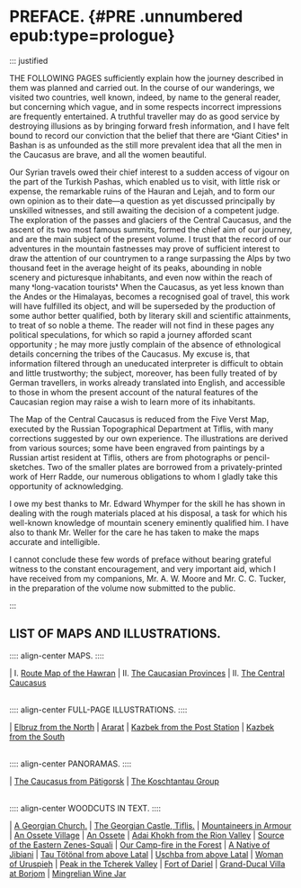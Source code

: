 # PREFACE. {#PRE .unnumbered epub:type=prologue}

::: justified

THE FOLLOWING PAGES sufficiently explain how the journey described in them was
planned and carried out. In the course of our wanderings, we visited two
countries, well known, indeed, by name to the general reader, but concerning
which vague, and in some respects incorrect impressions are frequently
entertained. A truthful traveller may do as good service by destroying illusions
as by bringing forward fresh information, and I have felt bound to record our
conviction that the belief that there are ❛Giant Cities❜ in Bashan is as
unfounded as the still more prevalent idea that all the men in the Caucasus are
brave, and all the women beautiful.

Our Syrian travels owed their chief interest to a sudden access of vigour on the
part of the Turkish Pashas, which enabled us to visit, with little risk or
expense, the remarkable ruins of the Hauran and Lejah, and to form our own
opinion as to their date—a question as yet discussed principally by unskilled
witnesses, and still awaiting the decision of a competent judge. The exploration
of the passes and glaciers of the Central Caucasus, and the ascent of its two
most famous summits, formed the chief aim of our journey, and are the main
subject of the present volume. I trust that the record of our adventures in the
mountain fastnesses may prove of sufficient interest to draw the attention of
our countrymen to a range surpassing the Alps by two thousand feet in the
average height of its peaks, abounding in noble scenery and picturesque
inhabitants, and even now within the reach of many ❛long-vacation tourists❜ When
the Caucasus, as yet less known than the Andes or the Himalayas, becomes a
recognised goal of travel, this work will have fulfilled its object, and will be
superseded by the production of some author better qualified, both by literary
skill and scientific attainments, to treat of so noble a theme. The reader will
not find in these pages any political speculations, for which so rapid a journey
afforded scant opportunity ; he may more justly complain of the absence of
ethnological details concerning the tribes of the Caucasus. My excuse is, that
information filtered through an uneducated interpreter is difficult to obtain
and little trustworthy; the subject, moreover, has been fully treated of by
German travellers, in works already translated into English, and accessible to
those in whom the present account of the natural features of the Caucasian
region may raise a wish to learn more of its inhabitants.

The Map of the Central Caucasus is reduced from the Five Verst Map, executed by
the Russian Topographical Department at Tiflis, with many corrections suggested
by our own experience. The illustrations are derived from various sources; some
have been engraved from paintings by a Russian artist resident at Tiflis, others
are from photographs or pencil-sketches. Two of the smaller plates are borrowed
from a privately-printed work of Herr Radde, our numerous obligations to whom I
gladly take this opportunity of acknowledging.

I owe my best thanks to Mr. Edward Whymper for the skill he has shown in dealing
with the rough materials placed at his disposal, a task for which his well-known
knowledge of mountain scenery eminently qualified him. I have also to thank Mr.
Weller for the care he has taken to make the maps accurate and intelligible.

I cannot conclude these few words of preface without bearing grateful witness to
the constant encouragement, and very important aid, which I have received from
my companions, Mr. A. W. Moore and Mr. C. C. Tucker, in the preparation of the
volume now submitted to the public.

:::


## LIST OF MAPS AND ILLUSTRATIONS.


:::: align-center
MAPS.
::::

| I. [Route Map of the Hawran](ch004.xhtml#b016)
| II. [The Caucasian Provinces](ch006.xhtml#b074)
| II. [The Central Caucasus](ch019.xhtml#bmap)<br /><br />

:::: align-center
FULL-PAGE ILLUSTRATIONS.
::::

| [Elbruz from the North](ch001.xhtml#b000) 
| [Ararat](ch007.xhtml#b124) 
| [Kazbek from the Post Station](ch009.xhtml#b184) 
| [Kazbek from the South](ch009.xhtml#b197)<br /><br />

:::: align-center
PANORAMAS.
::::

| [The Caucasus from Pätigorsk](ch013.xhtml#b380b)
| [The Koschtantau Group](ch013.xhtml#b380a)
<br /><br />

:::: align-center
WOODCUTS IN TEXT.
::::

| [A Georgian Church.](ch006.xhtml#b096)
| [The Georgian Castle, Tiflis.](ch006.xhtml#b104)
| [Mountaineers in Armour](ch009.xhtml#b195) 
| [An Ossete Village](ch010.xhtml#b213) 
| [An Ossete](ch010.xhtml#b227) 
| [Adai Khokh from the Rion Valley](ch010.xhtml#b237)
| [Source of the Eastern Zenes-Squali](ch011.xhtml#b282)
| [Our Camp-fire in the Forest](ch011.xhtml#b289)
| [A Native of Jibiani](ch012.xhtml#b300)
| [Tau Tötönal from above Latal](ch012.xhtml#b328)
| [Uschba from above Latal](ch012.xhtml#b329)
| [Woman of Uruspieh](ch013.xhtml#b357)
| [Peak in the Tcherek Valley](ch014.xhtml#b411)
| [Fort of Dariel](ch015.xhtml#b442)
| [Grand-Ducal Villa at Borjom](ch016.xhtml#b466)
| [Mingrelian Wine Jar](ch016.xhtml#b479)

